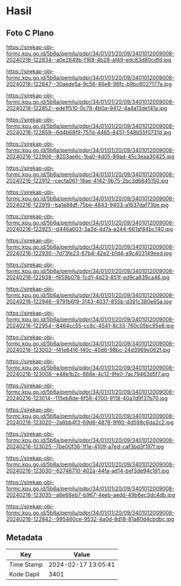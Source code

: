 # Hasil

## Foto C Plano

https://sirekap-obj-formc.kpu.go.id/5b6a/pemilu/pdpr/34/01/01/20/09/3401012009008-20240216-122834--a0e2849b-f168-4b28-af49-edc83d80cdfd.jpg

https://sirekap-obj-formc.kpu.go.id/5b6a/pemilu/pdpr/34/01/01/20/09/3401012009008-20240216-122847--30aede5a-9c56-46e8-96fc-b9bc6027177a.jpg

https://sirekap-obj-formc.kpu.go.id/5b6a/pemilu/pdpr/34/01/01/20/09/3401012009008-20240216-122852--ede1f510-0c78-4b0a-9412-4a4a13de141a.jpg

https://sirekap-obj-formc.kpu.go.id/5b6a/pemilu/pdpr/34/01/01/20/09/3401012009008-20240216-122859--6d4b68f9-757d-4465-8451-548b55f0731d.jpg

https://sirekap-obj-formc.kpu.go.id/5b6a/pemilu/pdpr/34/01/01/20/09/3401012009008-20240216-122906--8203ae6c-1ba0-4d05-89ad-45c3eaa30425.jpg

https://sirekap-obj-formc.kpu.go.id/5b6a/pemilu/pdpr/34/01/01/20/09/3401012009008-20240216-122912--cecfa061-19ae-4142-9b75-2bc3d6645150.jpg

https://sirekap-obj-formc.kpu.go.id/5b6a/pemilu/pdpr/34/01/01/20/09/3401012009008-20240216-122919--ba1a88df-75be-4843-9403-a1637daf73be.jpg

https://sirekap-obj-formc.kpu.go.id/5b6a/pemilu/pdpr/34/01/01/20/09/3401012009008-20240216-122925--d446a603-3a3d-4d7a-a244-661af84bc740.jpg

https://sirekap-obj-formc.kpu.go.id/5b6a/pemilu/pdpr/34/01/01/20/09/3401012009008-20240216-122930--7d73fe23-67b4-42e2-b1d4-a9c403149eed.jpg

https://sirekap-obj-formc.kpu.go.id/5b6a/pemilu/pdpr/34/01/01/20/09/3401012009008-20240216-122938--f659b078-1cd1-4d23-851f-ed9ca839ca46.jpg

https://sirekap-obj-formc.kpu.go.id/5b6a/pemilu/pdpr/34/01/01/20/09/3401012009008-20240216-122946--9791b6f9-3143-4037-855b-d391c380e65a.jpg

https://sirekap-obj-formc.kpu.go.id/5b6a/pemilu/pdpr/34/01/01/20/09/3401012009008-20240216-122954--8464cc55-cc8c-4541-8c33-760c05bc95e8.jpg

https://sirekap-obj-formc.kpu.go.id/5b6a/pemilu/pdpr/34/01/01/20/09/3401012009008-20240216-123002--f41e8416-f40c-40d6-98bc-24d3969e062f.jpg

https://sirekap-obj-formc.kpu.go.id/5b6a/pemilu/pdpr/34/01/01/20/09/3401012009008-20240216-123008--e48e1b2c-868e-4c12-9fe0-7ac79463d5f7.jpg

https://sirekap-obj-formc.kpu.go.id/5b6a/pemilu/pdpr/34/01/01/20/09/3401012009008-20240216-123014--115eb8de-6f56-4700-9118-40a7d9f37b70.jpg

https://sirekap-obj-formc.kpu.go.id/5b6a/pemilu/pdpr/34/01/01/20/09/3401012009008-20240216-123020--2a6bb4f3-69d6-4876-9f60-4d598c6da2c2.jpg

https://sirekap-obj-formc.kpu.go.id/5b6a/pemilu/pdpr/34/01/01/20/09/3401012009008-20240216-123025--7be00f36-1f1e-4109-a7ed-caf3bd3f197f.jpg

https://sirekap-obj-formc.kpu.go.id/5b6a/pemilu/pdpr/34/01/01/20/09/3401012009008-20240216-123030--62746710-402a-44fa-ad14-bef3de94c191.jpg

https://sirekap-obj-formc.kpu.go.id/5b6a/pemilu/pdpr/34/01/01/20/09/3401012009008-20240216-123035--a8e68eb7-b967-4eeb-aedd-49b6ec3dc4db.jpg

https://sirekap-obj-formc.kpu.go.id/5b6a/pemilu/pdpr/34/01/01/20/09/3401012009008-20240216-122842--995460ce-9532-4a0d-8d18-81a80d4cbdbc.jpg


## Metadata

| Key        | Value               |
| ---------- | ------------------- |
| Time Stamp | 2024-02-17 13:05:41 |
| Kode Dapil | 3401                |



